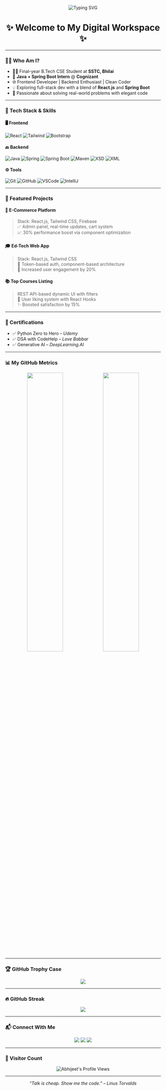 <!-- Typing SVG Title -->
<p align="center">
  <img src="https://readme-typing-svg.demolab.com?font=Fira+Code&size=24&pause=1000&center=true&vCenter=true&width=450&lines=Hi+I'm+Abhijeet+Kumar+Bhagat;Frontend+Dev+%7C+Java+Spring+Intern+at+Cognizant;Passionate+Tech+Explorer+%F0%9F%9A%80;Always+Learning+%F0%9F%93%9A+Always+Building+%F0%9F%92%BB" alt="Typing SVG" />
</p>

<h1 align="center">✨ Welcome to My Digital Workspace ✨</h1>

---

### 🧑‍💻 Who Am I?

- 👨‍🎓 Final-year B.Tech CSE Student at **SSTC, Bhilai**
- 💼 **Java + Spring Boot Intern** @ **Cognizant**
- 🌐 Frontend Developer | Backend Enthusiast | Clean Coder
- 💡 Exploring full-stack dev with a blend of **React.js** and **Spring Boot**
- 🧪 Passionate about solving real-world problems with elegant code

---

### 💼 Tech Stack & Skills

#### 🖥️ Frontend
![React](https://img.shields.io/badge/-React-61DAFB?style=flat-square&logo=react&logoColor=black)
![Tailwind](https://img.shields.io/badge/-TailwindCSS-38B2AC?style=flat-square&logo=tailwind-css)
![Bootstrap](https://img.shields.io/badge/-Bootstrap-563D7C?style=flat-square&logo=bootstrap&logoColor=white)

#### 🔙 Backend
![Java](https://img.shields.io/badge/-Java-007396?style=flat-square&logo=java)
![Spring](https://img.shields.io/badge/-Spring-6DB33F?style=flat-square&logo=spring)
![Spring Boot](https://img.shields.io/badge/-SpringBoot-6DB33F?style=flat-square&logo=springboot)
![Maven](https://img.shields.io/badge/-Maven-C71A36?style=flat-square&logo=apachemaven)
![XSD](https://img.shields.io/badge/-XSD-FF9900?style=flat-square)
![XML](https://img.shields.io/badge/-XML-E44D26?style=flat-square&logo=html5)

#### ⚙️ Tools
![Git](https://img.shields.io/badge/-Git-F05032?style=flat-square&logo=git)
![GitHub](https://img.shields.io/badge/-GitHub-181717?style=flat-square&logo=github)
![VSCode](https://img.shields.io/badge/-VSCode-007ACC?style=flat-square&logo=visualstudiocode)
![IntelliJ](https://img.shields.io/badge/-IntelliJ%20IDEA-000000?style=flat-square&logo=intellijidea)

---

### 🌟 Featured Projects

#### 🛒 **E-Commerce Platform**
> Stack: React.js, Tailwind CSS, Firebase  
> ✅ Admin panel, real-time updates, cart system  
> 📈 30% performance boost via component optimization

#### 🎓 **Ed-Tech Web App**
> Stack: React.js, Tailwind CSS  
> 🔐 Token-based auth, component-based architecture  
> 🧠 Increased user engagement by 20%

#### 📚 **Top Courses Listing**
> REST API-based dynamic UI with filters  
> 👀 User liking system with React Hooks  
> ✨ Boosted satisfaction by 15%

---

### 🧾 Certifications

- ✅ Python Zero to Hero – *Udemy*
- ✅ DSA with CodeHelp – *Love Babbar*
- ✅ Generative AI – *DeepLearning.AI*

---

### 📊 My GitHub Metrics

<p align="center">
  <img src="https://github-readme-stats.vercel.app/api?username=itsabhibhagat&show_icons=true&theme=tokyonight&border_radius=10&include_all_commits=true" width="48%" />
  <img src="https://github-readme-stats.vercel.app/api/top-langs/?username=itsabhibhagat&layout=compact&theme=tokyonight&border_radius=10" width="48%" />
</p>

---

### 🏆 GitHub Trophy Case

<p align="center">
  <img src="https://github-profile-trophy.vercel.app/?username=itsabhibhagat&theme=matrix&no-frame=true&margin-w=10" />
</p>

---

### 🔥 GitHub Streak

<p align="center">
  <img src="https://streak-stats.demolab.com?user=itsabhibhagat&theme=tokyonight&hide_border=true" />
</p>

---

### 📬 Connect With Me

<p align="center">
  <a href="mailto:bhilai.abhijeet@gmail.com"><img src="https://img.shields.io/badge/Gmail-bhilai.abhijeet@gmail.com-red?style=for-the-badge&logo=gmail"></a>
  <a href="https://www.linkedin.com/in/abhijeet-bhagat"><img src="https://img.shields.io/badge/LinkedIn-AbhijeetBhagat-blue?style=for-the-badge&logo=linkedin"></a>
  <a href="https://github.com/itsabhibhagat"><img src="https://img.shields.io/badge/GitHub-itsabhibhagat-black?style=for-the-badge&logo=github"></a>
</p>

---

### 👀 Visitor Count

<p align="center">
  <img src="https://komarev.com/ghpvc/?username=itsabhibhagat&label=Profile+Views&color=0e75b6&style=flat" alt="Abhijeet's Profile Views" />
</p>

---

<p align="center">
  <em>“Talk is cheap. Show me the code.” – Linus Torvalds</em>
</p>
